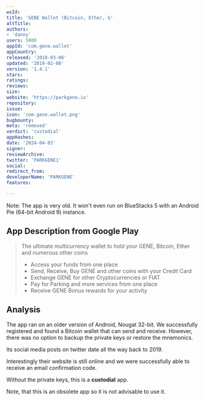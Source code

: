 ```yaml
---
wsId: 
title: 'GENE Wallet (Bitcoin, Ether, G'
altTitle: 
authors:
- 'danny'
users: 5000
appId: 'com.gene.wallet'
appCountry: 
released: '2018-03-06'
updated: '2019-02-08'
version: '1.4.1'
stars: 
ratings: 
reviews: 
size: 
website: 'https://parkgene.io'
repository: 
issue: 
icon: 'com.gene.wallet.png'
bugbounty: 
meta: 'removed'
verdict: 'custodial'
appHashes: 
date: '2024-04-03'
signer: 
reviewArchive: 
twitter: 'PARKGENE1'
social: 
redirect_from: 
developerName: 'PARKGENE'
features: 

---
```


Note: The app is very old. It won't even run on BlueStacks 5 with an Android Pie (64-bit Android 9) instance.

## App Description from Google Play 

> The ultimate multicurrency wallet to hold your GENE, Bitcoin, Ether and numerous other coins
>
> - Access your funds from one place
> - Send, Receive, Buy GENE and other coins with your Credit Card
> - Exchange GENE for other Cryptocurrencies or FIAT
> - Pay for Parking and more services from one place
> - Receive GENE Bonus rewards for your activity

## Analysis 

The app ran on an older version of Android, Nougat 32-bit. We successfully registered and found a Bitcoin wallet that can send and receive. However, there was no option to backup the private keys or restore the mnemonics. 

Its social media posts on twitter date all the way back to 2019. 

Interestingly their website is still online and we were successfully able to receive an email confirmation code. 

Without the private keys, this is a **custodial** app.

Note, that this is an obsolete app so it is not advisable to use it.

 
